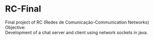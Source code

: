 # RC-Final
Final project of RC (Redes de Comunicação-Communication Networks)<br>
Objective:<br>
Development of a chat server and client using network sockets in java.<br>

